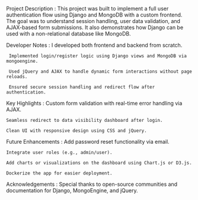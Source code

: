 Project Description : 
This project was built to implement a full user authentication flow using Django and MongoDB with a custom frontend. The goal was to understand session handling, user data validation, and AJAX-based form submissions. It also demonstrates how Django can be used with a non-relational database like MongoDB.

 Developer Notes :
     I developed both frontend and backend from scratch.

     Implemented login/register logic using Django views and MongoDB via mongoengine.

     Used jQuery and AJAX to handle dynamic form interactions without page reloads.

     Ensured secure session handling and redirect flow after authentication.
     
 Key Highlights : 
    Custom form validation with real-time error handling via AJAX.

    Seamless redirect to data visibility dashboard after login.

    Clean UI with responsive design using CSS and jQuery.

Future Enhancements :
    Add password reset functionality via email.

    Integrate user roles (e.g., admin/user).

    Add charts or visualizations on the dashboard using Chart.js or D3.js.

    Dockerize the app for easier deployment.

Acknowledgements :
    Special thanks to open-source communities and documentation for Django, MongoEngine, and jQuery.
